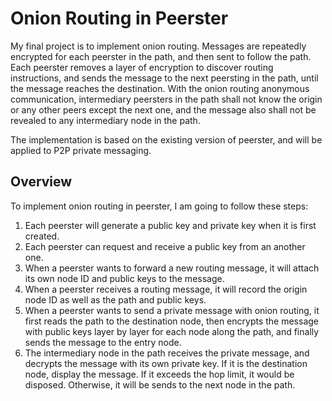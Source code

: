 Onion Routing in Peerster
=========================

My final project is to implement onion routing. Messages are repeatedly
encrypted for each peerster in the path, and then sent to follow the path. Each
peerster removes a layer of encryption to discover routing instructions, and
sends the message to the next peersting in the path, until the message reaches
the destination. With the onion routing anonymous communication, intermediary 
peersters in the path shall not know the origin or any other peers except the 
next one, and the message also shall not be revealed to any intermediary node
in the path.

The implementation is based on the existing version of peerster, and will be
applied to P2P private messaging.

Overview
-----------

To implement onion routing in peerster, I am going to follow these steps:

1. Each peerster will generate a public key and private key when it is first
created. 
2. Each peerster can request and receive a public key from an another one.
3. When a peerster wants to forward a new routing message, it will attach its
own node ID and public keys to the message.
4. When a peerster receives a routing message, it will record the origin
node ID as well as the path and public keys.
5. When a peerster wants to send a private message with onion routing, it
first reads the path to the destination node, then encrypts the message with
public keys layer by layer for each node along the path, and finally sends
the message to the entry node.
6. The intermediary node in the path receives the private message, and
decrypts the message with its own private key. If it is the destination
node, display the message. If it exceeds the hop limit, it would be
disposed. Otherwise, it will be sends to the next node in the path.


